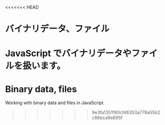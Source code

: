 <<<<<<< HEAD
# バイナリデータ、ファイル

JavaScript でバイナリデータやファイルを扱います。
=======
# Binary data, files

Working with binary data and files in JavaScript.
>>>>>>> 9e3fa1351f80cfd6353a778a55b2c86bca9e895f
